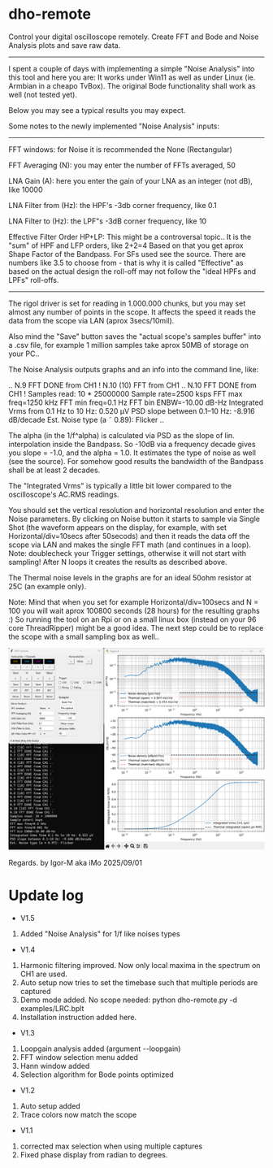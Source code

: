 # dho-remote
Control your digital oscilloscope remotely. Create FFT and Bode and Noise Analysis plots and save raw data.
************************************************************************************************************

I spent a couple of days with implementing a simple "Noise Analysis" into this tool and here you are:
It works under Win11 as well as under Linux (ie. Armbian in a cheapo TvBox).
The original Bode functionality shall work as well (not tested yet).

Below you may see a typical results you may expect.

Some notes to the newly implemented "Noise Analysis" inputs:
*************************************************************

FFT windows: for Noise it is recommended the None (Rectangular)

FFT Averaging (N): you may enter the number of FFTs averaged, 50

LNA Gain (A): here you enter the gain of your LNA as an integer (not dB), like 10000

LNA Filter from (Hz): the HPF's -3db corner frequency, like 0.1

LNA Filter to (Hz):   the LPF"s -3dB corner frequency, like 10

Effective Filter Order HP+LP: 
This might be a controversal topic.. It is the "sum" of HPF and LFP orders, like 2+2=4
Based on that you get aprox Shape Factor of the Bandpass. For SFs used see the source.
There are numbers like 3.5 to choose from - that is why it is called "Effective" as based
on the actual design the roll-off may not follow the "ideal HPFs and LPFs" roll-offs.

****************************************************************************************

The rigol driver is set for reading in 1.000.000 chunks, but you may set almost any number of points
in the scope. It affects the speed it reads the data from the scope via LAN (aprox 3secs/10mil).

Also mind the "Save" button saves the "actual scope's samples buffer" into a .csv file, for example
1 million samples take aprox 50MB of storage on your PC..

The Noise Analysis outputs graphs and an info into the command line, like:

..
N.9 FFT DONE from CH1 !
N.10 (10) FFT from CH1 ..
N.10 FFT DONE from CH1 !
Samples read: 10 * 25000000
Sample rate=2500 ksps
FFT max freq=1250 kHz
FFT min freq=0.1 Hz
FFT bin ENBW=-10.00 dB-Hz
Integrated Vrms from 0.1 Hz to 10 Hz: 0.520 µV 
PSD slope between 0.1–10 Hz: -8.916 dB/decade
Est. Noise type (a ˜ 0.89): Flicker
..

The alpha (in the 1/f^alpha) is calculated via PSD as the slope of lin. interpolation inside the Bandpass.
So -10dB via a frequency decade gives you slope = -1.0, and the alpha = 1.0.
It estimates the type of noise as well (see the source).
For somehow good results the bandwidth of the Bandpass shall be at least 2 decades.

The "Integrated Vrms" is typically a little bit lower compared to the oscilloscope's AC.RMS readings.

You should set the vertical resolution and horizontal resolution and enter the Noise parameters.
By clicking on Noise button it starts to sample via Single Shot (the waveform appears on the display,
for example, with set Horizontal/div=10secs after 50secods) and then it reads the data off the scope
via LAN and makes the single FFT math (and continues in a loop).
Note: doublecheck your Trigger settings, otherwise it will not start with sampling!
After N loops it creates the results as described above.

The Thermal noise levels in the graphs are for an ideal 50ohm resistor at 25C (an example only).

Note: Mind that when you set for example Horizontal/div=100secs and N = 100
you will wait aprox 100800 seconds (28 hours) for the resulting graphs :)
So running the tool on an Rpi or on a small linux box (instead on your 96 core ThreadRipper)
might be a good idea.
The next step could be to replace the scope with a small sampling box as well..

![Screenshot](pictures/Noise_Analyser.png)

Regards.
by Igor-M aka iMo 2025/09/01



# Update log
* V1.5
1. Added "Noise Analysis" for 1/f like noises types
* V1.4
1. Harmonic filtering improved. Now only local maxima in the spectrum on CH1 are used.
2. Auto setup now tries to set the timebase such that multiple periods are captured
3. Demo mode added. No scope needed: python dho-remote.py -d examples/LRC.bplt
4. Installation instruction added here. 
* V1.3
1. Loopgain analysis added (argument --loopgain)
2. FFT window selection menu added
3. Hann window added
4. Selection algorithm for Bode points optimized
* V1.2
1. Auto setup added
2. Trace colors now match the scope
* V1.1
1. corrected max selection when using multiple captures
2. Fixed phase display from radian to degrees.
